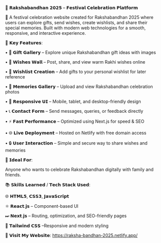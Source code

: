 🎁 𝗥𝗮𝗸𝘀𝗵𝗮𝗯𝗮𝗻𝗱𝗵𝗮𝗻 𝟮𝟬𝟮𝟱 – 𝗙𝗲𝘀𝘁𝗶𝘃𝗮𝗹 𝗖𝗲𝗹𝗲𝗯𝗿𝗮𝘁𝗶𝗼𝗻 𝗣𝗹𝗮𝘁𝗳𝗼𝗿𝗺

🚀 A festival celebration website created for Rakshabandhan 2025 where users can explore gifts, send wishes, create wishlists, and share their special memories. Built with modern web technologies for a smooth, responsive, and interactive experience.

🔧 𝗞𝗲𝘆 𝗙𝗲𝗮𝘁𝘂𝗿𝗲𝘀:

• 🎁 𝗚𝗶𝗳𝘁 𝗚𝗮𝗹𝗹𝗲𝗿𝘆 – Explore unique Rakshabandhan gift ideas with images

• 💌 𝗪𝗶𝘀𝗵𝗲𝘀 𝗪𝗮𝗹𝗹 – Post, share, and view warm Rakhi wishes online

• 📝 𝗪𝗶𝘀𝗵𝗹𝗶𝘀𝘁 𝗖𝗿𝗲𝗮𝘁𝗶𝗼𝗻 – Add gifts to your personal wishlist for later reference

• 📸 𝗠𝗲𝗺𝗼𝗿𝗶𝗲𝘀 𝗚𝗮𝗹𝗹𝗲𝗿𝘆 – Upload and view Rakshabandhan celebration photos

• 🎨 𝗥𝗲𝘀𝗽𝗼𝗻𝘀𝗶𝘃𝗲 𝗨𝗜 – Mobile, tablet, and desktop-friendly design

• 📞 𝗖𝗼𝗻𝘁𝗮𝗰𝘁 𝗙𝗼𝗿𝗺 – Send messages, queries, or feedback directly

• ⚡ 𝗙𝗮𝘀𝘁 𝗣𝗲𝗿𝗳𝗼𝗿𝗺𝗮𝗻𝗰𝗲 – Optimized using Next.js for speed & SEO

• 🌐 𝗟𝗶𝘃𝗲 𝗗𝗲𝗽𝗹𝗼𝘆𝗺𝗲𝗻𝘁 –  Hosted on Netlify with free domain access

• 🔒 𝗨𝘀𝗲𝗿 𝗜𝗻𝘁𝗲𝗿𝗮𝗰𝘁𝗶𝗼𝗻 – Simple and secure way to share wishes and memories

🎯 𝗜𝗱𝗲𝗮𝗹 𝗙𝗼𝗿:

Anyone who wants to celebrate Rakshabandhan digitally with family and friends.

📚 𝗦𝗸𝗶𝗹𝗹𝘀 𝗟𝗲𝗮𝗿𝗻𝗲𝗱 / 𝗧𝗲𝗰𝗵 𝗦𝘁𝗮𝗰𝗸 𝗨𝘀𝗲𝗱:

🌐 𝗛𝗧𝗠𝗟𝟱, 𝗖𝗦𝗦𝟯, 𝗝𝗮𝘃𝗮𝗦𝗰𝗿𝗶𝗽𝘁

⚛️ 𝗥𝗲𝗮𝗰𝘁.𝗷𝘀 – Component-based UI

⏭ 𝗡𝗲𝘅𝘁.𝗷𝘀 –  Routing, optimization, and SEO-friendly pages

🎨 𝗧𝗮𝗶𝗹𝘄𝗶𝗻𝗱 𝗖𝗦𝗦 –Responsive and modern styling


🔗 𝗩𝗶𝘀𝗶𝘁 𝗠𝘆 𝗪𝗲𝗯𝘀𝗶𝘁𝗲: https://raksha-bandhan-2025.netlify.app/
